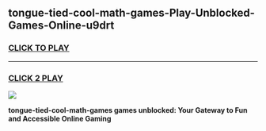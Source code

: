 
## tongue-tied-cool-math-games-Play-Unblocked-Games-Online-u9drt
<h3>
<a href="https://premium76.site?title=tongue-tied-cool-math-games&ref=24A">CLICK TO PLAY</a></h3>
<hr>

<h3>
<a href="https://premium76.site?title=tongue-tied-cool-math-games&ref=24A">CLICK 2 PLAY</a>
  
</h3>

<a href="https://premium76.site?title=tongue-tied-cool-math-games&ref=24A"><img src="https://clearcache.store/games.png"></a>


**tongue-tied-cool-math-games games unblocked: Your Gateway to Fun and Accessible Online Gaming**
